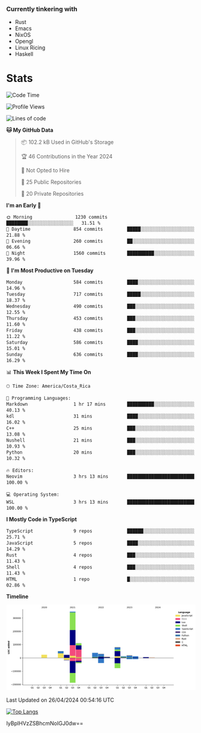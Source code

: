### Currently tinkering with
 - Rust
 - Emacs
 - NixOS
 - Opengl
 - Linux Ricing
 - Haskell

# Stats
<!--START_SECTION:waka-->
![Code Time](http://img.shields.io/badge/Code%20Time-877%20hrs%2016%20mins-blue)

![Profile Views](http://img.shields.io/badge/Profile%20Views-0-blue)

![Lines of code](https://img.shields.io/badge/From%20Hello%20World%20I%27ve%20Written-757.1%20thousand%20lines%20of%20code-blue)

**🐱 My GitHub Data** 

> 📦 102.2 kB Used in GitHub's Storage 
 > 
> 🏆 46 Contributions in the Year 2024
 > 
> 🚫 Not Opted to Hire
 > 
> 📜 25 Public Repositories 
 > 
> 🔑 20 Private Repositories 
 > 
**I'm an Early 🐤** 

```text
🌞 Morning                1230 commits        ████████░░░░░░░░░░░░░░░░░   31.51 % 
🌆 Daytime                854 commits         █████░░░░░░░░░░░░░░░░░░░░   21.88 % 
🌃 Evening                260 commits         ██░░░░░░░░░░░░░░░░░░░░░░░   06.66 % 
🌙 Night                  1560 commits        ██████████░░░░░░░░░░░░░░░   39.96 % 
```
📅 **I'm Most Productive on Tuesday** 

```text
Monday                   584 commits         ████░░░░░░░░░░░░░░░░░░░░░   14.96 % 
Tuesday                  717 commits         █████░░░░░░░░░░░░░░░░░░░░   18.37 % 
Wednesday                490 commits         ███░░░░░░░░░░░░░░░░░░░░░░   12.55 % 
Thursday                 453 commits         ███░░░░░░░░░░░░░░░░░░░░░░   11.60 % 
Friday                   438 commits         ███░░░░░░░░░░░░░░░░░░░░░░   11.22 % 
Saturday                 586 commits         ████░░░░░░░░░░░░░░░░░░░░░   15.01 % 
Sunday                   636 commits         ████░░░░░░░░░░░░░░░░░░░░░   16.29 % 
```


📊 **This Week I Spent My Time On** 

```text
🕑︎ Time Zone: America/Costa_Rica

💬 Programming Languages: 
Markdown                 1 hr 17 mins        ██████████░░░░░░░░░░░░░░░   40.13 % 
kdl                      31 mins             ████░░░░░░░░░░░░░░░░░░░░░   16.02 % 
C++                      25 mins             ███░░░░░░░░░░░░░░░░░░░░░░   13.08 % 
Nushell                  21 mins             ███░░░░░░░░░░░░░░░░░░░░░░   10.93 % 
Python                   20 mins             ███░░░░░░░░░░░░░░░░░░░░░░   10.32 % 

🔥 Editors: 
Neovim                   3 hrs 13 mins       █████████████████████████   100.00 % 

💻 Operating System: 
WSL                      3 hrs 13 mins       █████████████████████████   100.00 % 
```

**I Mostly Code in TypeScript** 

```text
TypeScript               9 repos             ██████░░░░░░░░░░░░░░░░░░░   25.71 % 
JavaScript               5 repos             ████░░░░░░░░░░░░░░░░░░░░░   14.29 % 
Rust                     4 repos             ███░░░░░░░░░░░░░░░░░░░░░░   11.43 % 
Shell                    4 repos             ███░░░░░░░░░░░░░░░░░░░░░░   11.43 % 
HTML                     1 repo              █░░░░░░░░░░░░░░░░░░░░░░░░   02.86 % 
```



**Timeline**

![Lines of Code chart](https://raw.githubusercontent.com/PandeCode/PandeCode/main/assets/bar_graph.png)


 Last Updated on 26/04/2024 00:54:16 UTC
<!--END_SECTION:waka-->
<!-- 
[![PandeCode's GitHub stats](https://github-readme-stats.vercel.app/api?username=PandeCode&theme=dracula&hide_border=true&show_icons=true)](https://github.com/anuraghazra/github-readme-stats)
-->
[![Top Langs](https://github-readme-stats.vercel.app/api/top-langs/?username=PandeCode&layout=compact&theme=dracula&hide_border=true)](https://github.com/anuraghazra/github-readme-stats)

IyBpIHVzZSBhcmNoIGJ0dw==
